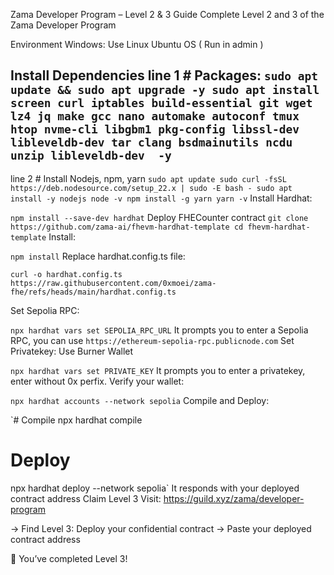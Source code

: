 Zama Developer Program – Level 2 & 3 Guide
Complete Level 2 and 3 of the Zama Developer Program

Environment
Windows: Use Linux Ubuntu OS ( Run in admin )

Install Dependencies
line 1 # Packages:
`sudo apt update && sudo apt upgrade -y
sudo apt install screen curl iptables build-essential git wget lz4 jq make gcc nano automake autoconf tmux htop nvme-cli libgbm1 pkg-config libssl-dev libleveldb-dev tar clang bsdmainutils ncdu unzip libleveldb-dev  -y`
-

line 2 # Install Nodejs, npm, yarn
`sudo apt update
sudo curl -fsSL https://deb.nodesource.com/setup_22.x | sudo -E bash -
sudo apt install -y nodejs
node -v
npm install -g yarn
yarn -v`
Install Hardhat:

`npm install --save-dev hardhat`
Deploy FHECounter contract
`git clone https://github.com/zama-ai/fhevm-hardhat-template
cd fhevm-hardhat-template`
Install:

`npm install`
Replace hardhat.config.ts file:

`curl -o hardhat.config.ts https://raw.githubusercontent.com/0xmoei/zama-fhe/refs/heads/main/hardhat.config.ts`

Set Sepolia RPC:

`npx hardhat vars set SEPOLIA_RPC_URL`
It prompts you to enter a Sepolia RPC, you can use `https://ethereum-sepolia-rpc.publicnode.com`
Set Privatekey: Use Burner Wallet

`npx hardhat vars set PRIVATE_KEY`
It prompts you to enter a privatekey, enter without 0x perfix.
Verify your wallet:

`npx hardhat accounts --network sepolia`
Compile and Deploy:

`# Compile
npx hardhat compile

# Deploy
npx hardhat deploy --network sepolia`
It responds with your deployed contract address
Claim Level 3
Visit: https://guild.xyz/zama/developer-program

→ Find Level 3: Deploy your confidential contract → Paste your deployed contract address

🎉 You’ve completed Level 3!
